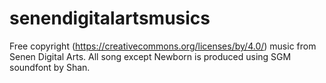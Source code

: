# senendigitalartsmusics
Free copyright (https://creativecommons.org/licenses/by/4.0/) music from Senen Digital Arts.
All song except Newborn is produced using SGM soundfont by Shan.
